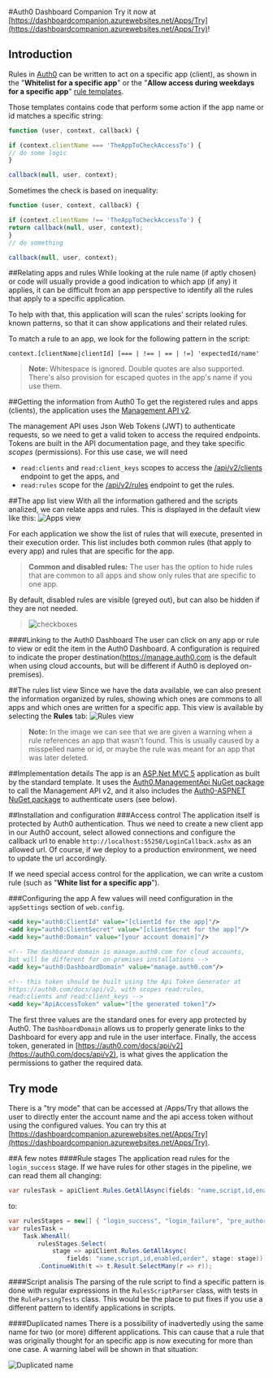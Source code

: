 ﻿#Auth0 Dashboard Companion
Try it now at [https://dashboardcompanion.azurewebsites.net/Apps/Try](https://dashboardcompanion.azurewebsites.net/Apps/Try)!

## Introduction

Rules in [Auth0](https://auth0.com/) can be written to act on a specific app (client), as shown in the "**Whitelist for a specific app**" or the "**Allow access during weekdays for a specific app**" [rule templates](https://manage.auth0.com/#/rules/new).

Those templates contains code that perform some action if the app name or id matches a specific string:
```javascript
function (user, context, callback) {

if (context.clientName === 'TheAppToCheckAccessTo') {
// do some logic
}

callback(null, user, context);
```
Sometimes the check is based on inequality:
```javascript
function (user, context, callback) {

if (context.clientName !== 'TheAppToCheckAccessTo') {
return callback(null, user, context);
}
// do something

callback(null, user, context);
```
##Relating apps and rules
While looking at the rule name (if aptly chosen) or code will usually provide a good indication to which app (if any) it applies, it can be difficult from an app perspective to identify all the rules that apply to a specific application.

To help with that, this application will scan the rules' scripts looking for known patterns, so that it can show applications and their related rules.

To match a rule to an app, we look for the following pattern in the script:
```
context.[clientName|clientId] [=== | !== | == | !=] 'expectedId/name'
```
> **Note:** Whitespace is ignored. Double quotes are also supported. There's also provision for escaped quotes in the app's name if you use them.

##Getting the information from Auth0
To get the registered rules and apps (clients), the application uses the [Management API v2](https://auth0.com/docs/api/v2).

The management API uses Json Web Tokens (JWT) to authenticate requests, so we need to get a valid token to access the required endpoints. Tokens are built in the API documentation page, and they take specific *scopes* (permissions). For this use case, we will need

 * `read:clients` and `read:client_keys` scopes to access the [/api/v2/clients](https://auth0.com/docs/api/v2#!/Clients/get_clients) endpoint to get the apps, and
 * `read:rules` scope for the [/api/v2/rules](https://auth0.com/docs/api/v2#!/Rules/get_rules) endpoint to get the rules.

##The app list view
With all the information gathered and the scripts analized, we can relate apps and rules. This is displayed in the default view like this:
![Apps view](http://i.imgur.com/j6ry4ea.png)

For each application we show the list of rules that will execute, presented in their execution order. This list includes both common rules (that apply to every app) and rules that are specific for the app.

> **Common and disabled rules:** The user has the option to hide rules that are common to all apps and show only rules that are specific to one app.
>
By default, disabled rules are visible (greyed out), but can also be hidden if they are not needed.

>![checkboxes](http://i.imgur.com/wX9RqWQ.png)

####Linking to the Auth0 Dashboard
The user can click on any app or rule to view or edit the item in the Auth0 Dashboard. A configuration is required to indicate the proper destination(https://manage.auth0.com is the default when using cloud accounts, but will be different if Auth0 is deployed on-premises).


##The rules list view
Since we have the data available, we can also present the information organized by rules, showing which ones are commons to all apps and which ones are written for a specific app. This view is available by selecting the **Rules** tab:
![Rules view](http://i.imgur.com/vYjyKGM.png)

> **Note:** In the image we can see that we are given a warning when a rule references an app that wasn't found. This is usually caused by a misspelled name or id, or maybe the rule was meant for an app that was later deleted.

##Implementation details
The app is an [ASP.Net MVC 5](http://www.asp.net/mvc/mvc5) application as built by the standard template. It uses the [Auth0.ManagementApi NuGet package](https://www.nuget.org/packages/Auth0.ManagementApi) to call the Management API v2, and it also includes the [Auth0-ASPNET NuGet package](https://www.nuget.org/packages/Auth0-ASPNET/) to authenticate users (see below).

##Installation and configuration
###Access control
The application itself is protected by Auth0 authentication. Thus we need to create a new client app in our Auth0 account, select allowed connections and configure the callback url to enable `http://localhost:55250/LoginCallback.ashx` as an allowed url. Of course, if we deploy to a production environment, we need to update the url accordingly.

If we need special access control for the application, we can write a custom rule (such as "**White list for a specific app**").

###Configuring the app
A few values will need configuration in the `appSettings` section of `web.config`.

```xml
<add key="auth0:ClientId" value="[clientId for the app]"/>
<add key="auth0:ClientSecret" value="[clientSecret for the app]"/>
<add key="auth0:Domain" value="[your account domain]"/>

<!-- The dashboard domain is manage.auth0.com for cloud accounts,
but will be different for on-premises installations -->
<add key="auth0:DashboardDomain" value="manage.auth0.com"/>

<!-- this token should be built using the Api Token Generator at
https://auth0.com/docs/api/v2, with scopes read:rules,
read:clients and read:client_keys -->
<add key="ApiAccessToken" value="[the generated token]"/>
```

The first three values are the standard ones for every app protected by Auth0. The `DashboardDomain` allows us to properly generate links to the Dashboard for every app and rule in the user interface. Finally, the access token, generated in [https://auth0.com/docs/api/v2](https://auth0.com/docs/api/v2), is what gives the application the permissions to gather the required data.

## Try mode

There is a "try mode" that can be accessed at /Apps/Try that allows the user to directly
enter the account name and the api access token without using the configured values. 
You can try this at [https://dashboardcompanion.azurewebsites.net/Apps/Try](https://dashboardcompanion.azurewebsites.net/Apps/Try).


##A few notes
####Rule stages
The application read rules for the `login_success` stage. If we have rules for other stages in the pipeline, we can read them all changing:

```c#
var rulesTask = apiClient.Rules.GetAllAsync(fields: "name,script,id,enabled,order");
```

to:
```c#
var rulesStages = new[] { "login_success", "login_failure", "pre_authorize", "user_registration", "user_blocked" };
var rulesTask =
    Task.WhenAll(
        rulesStages.Select(
            stage => apiClient.Rules.GetAllAsync(
                fields: "name,script,id,enabled,order", stage: stage)))
        .ContinueWith(t => t.Result.SelectMany(r => r));
```

####Script analisis
The parsing of the rule script to find a specific pattern is done with regular expressions in the `RulesScriptParser` class, with tests in the `RuleParsingTests` class.
This would be the place to put fixes if you use a different pattern to identify applications in scripts.

####Duplicated names
There is a possibility of inadvertedly using the same name for two (or more) different applications. This can cause that a rule that was originally thought for an specific app is now executing for more than one case.
A warning label will be shown in that situation:

![Duplicated name](http://i.imgur.com/d5geYLV.png)

